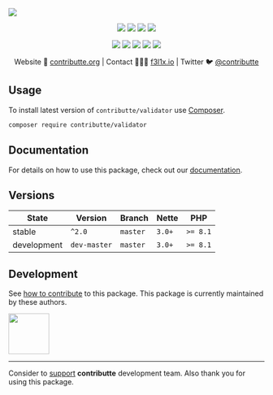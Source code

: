 ![](https://heatbadger.now.sh/github/readme/contributte/validator/)

<p align=center>
  <a href="https://github.com/contributte/validator/actions"><img src="https://badgen.net/github/checks/contributte/validator/master?cache=300"></a>
  <a href="https://coveralls.io/r/contributte/validator"><img src="https://badgen.net/coveralls/c/github/contributte/validator?cache=300"></a>
  <a href="https://packagist.org/packages/contributte/validator"><img src="https://badgen.net/packagist/dm/contributte/validator"></a>
  <a href="https://packagist.org/packages/contributte/validator"><img src="https://badgen.net/packagist/v/contributte/validator"></a>
</p>
<p align=center>
  <a href="https://packagist.org/packages/contributte/validator"><img src="https://badgen.net/packagist/php/contributte/validator"></a>
  <a href="https://github.com/contributte/validator"><img src="https://badgen.net/github/license/contributte/validator"></a>
  <a href="https://bit.ly/ctteg"><img src="https://badgen.net/badge/support/gitter/cyan"></a>
  <a href="https://bit.ly/cttfo"><img src="https://badgen.net/badge/support/forum/yellow"></a>
  <a href="https://contributte.org/partners.html"><img src="https://badgen.net/badge/sponsor/donations/F96854"></a>
</p>

<p align=center>
Website 🚀 <a href="https://contributte.org">contributte.org</a> | Contact 👨🏻‍💻 <a href="https://f3l1x.io">f3l1x.io</a> | Twitter 🐦 <a href="https://twitter.com/contributte">@contributte</a>
</p>

## Usage

To install latest version of `contributte/validator` use [Composer](https://getcomposer.org).

```bash
composer require contributte/validator
```

## Documentation

For details on how to use this package, check out our [documentation](.docs).

## Versions

| State       | Version      | Branch   | Nette    | PHP      |
|-------------|--------------|----------|----------|----------|
| stable      | `^2.0`       | `master` | `3.0+`   | `>= 8.1` |
| development | `dev-master` | `master` | `3.0+`   | `>= 8.1` |


## Development

See [how to contribute](https://contributte.org/contributing.html) to this package. This package is currently maintained by these authors.

<a href="https://github.com/jiripudil">
    <img width="80" height="80" src="https://avatars2.githubusercontent.com/u/1042159?v=3&s=80">
</a>

-----

Consider to [support](https://contributte.org/partners.html) **contributte** development team.
Also thank you for using this package.
